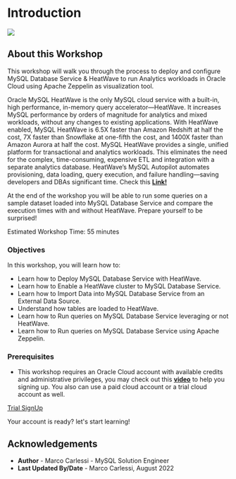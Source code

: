 # Introduction

![](./images/Intro.png)

## About this Workshop

This workshop will walk you through the process to deploy and configure MySQL Database Service & HeatWave to run Analytics workloads in Oracle Cloud using Apache Zeppelin as visualization tool. 
 
Oracle MySQL HeatWave is the only MySQL cloud service with a built-in, high performance, in-memory query accelerator—HeatWave. It increases MySQL performance by orders of magnitude for analytics and mixed workloads, without any changes to existing applications. With HeatWave enabled, MySQL HeatWave is 6.5X faster than Amazon Redshift at half the cost, 7X faster than Snowflake at one-fifth the cost, and 1400X faster than Amazon Aurora at half the cost. MySQL HeatWave provides a single, unified platform for transactional and analytics workloads. This eliminates the need for the complex, time-consuming, expensive ETL and integration with a separate analytics database. HeatWave’s MySQL Autopilot automates provisioning, data loading, query execution, and failure handling—saving developers and DBAs significant time. Check this **[Link!](https://www.oracle.com/mysql/heatwave/)**
 
At the end of the workshop you will be able to run some queries on a sample dataset loaded into MySQL Database Service and compare the execution times with and without HeatWave.  Prepare yourself to be surprised! 
 
Estimated Workshop Time: 55 minutes

### Objectives

In this workshop, you will learn how to:

- Learn how to Deploy MySQL Database Service with HeatWave.
- Learn how to Enable a HeatWave cluster to MySQL Database Service.
- Learn how to Import Data into MySQL Database Service from an External Data Source.
- Understand how tables are loaded to HeatWave.
- Learn how to Run queries on MySQL Database Service leveraging or not HeatWave.
- Learn how to Run queries on MySQL Database Service using Apache Zeppelin.

### Prerequisites

-  This workshop requires an Oracle Cloud account with available credits and administrative privileges, you may check out this **[video](https://www.youtube.com/watch?v=4U-0SumNz6w)** to help you signing up. You also can use a paid cloud account or a trial cloud account as well.
  
[Trial SignUp](youtube:4U-0SumNz6w)


Your account is ready? let's start learning!

## Acknowledgements
- **Author** - Marco Carlessi - MySQL Solution Engineer
- **Last Updated By/Date** - Marco Carlessi, August 2022
